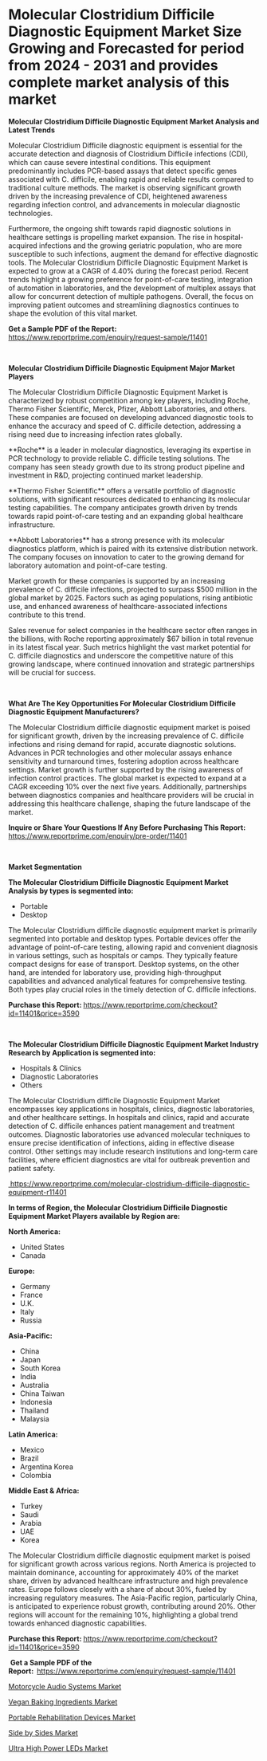 <p><h1>Molecular Clostridium Difficile Diagnostic Equipment Market Size Growing and Forecasted for period from 2024 - 2031 and provides complete market analysis of this market</h1></p><p><strong>Molecular Clostridium Difficile Diagnostic Equipment Market Analysis and Latest Trends</strong></p>
<p><p>Molecular Clostridium Difficile diagnostic equipment is essential for the accurate detection and diagnosis of Clostridium Difficile infections (CDI), which can cause severe intestinal conditions. This equipment predominantly includes PCR-based assays that detect specific genes associated with C. difficile, enabling rapid and reliable results compared to traditional culture methods. The market is observing significant growth driven by the increasing prevalence of CDI, heightened awareness regarding infection control, and advancements in molecular diagnostic technologies.</p><p>Furthermore, the ongoing shift towards rapid diagnostic solutions in healthcare settings is propelling market expansion. The rise in hospital-acquired infections and the growing geriatric population, who are more susceptible to such infections, augment the demand for effective diagnostic tools. The Molecular Clostridium Difficile Diagnostic Equipment Market is expected to grow at a CAGR of 4.40% during the forecast period. Recent trends highlight a growing preference for point-of-care testing, integration of automation in laboratories, and the development of multiplex assays that allow for concurrent detection of multiple pathogens. Overall, the focus on improving patient outcomes and streamlining diagnostics continues to shape the evolution of this vital market.</p></p>
<p><strong>Get a Sample PDF of the Report:&nbsp;</strong> <a href="https://www.reportprime.com/enquiry/request-sample/11401">https://www.reportprime.com/enquiry/request-sample/11401</a></p>
<p>&nbsp;</p>
<p><strong>Molecular Clostridium Difficile Diagnostic Equipment Major Market Players</strong></p>
<p><p>The Molecular Clostridium Difficile Diagnostic Equipment Market is characterized by robust competition among key players, including Roche, Thermo Fisher Scientific, Merck, Pfizer, Abbott Laboratories, and others. These companies are focused on developing advanced diagnostic tools to enhance the accuracy and speed of C. difficile detection, addressing a rising need due to increasing infection rates globally.</p><p>**Roche** is a leader in molecular diagnostics, leveraging its expertise in PCR technology to provide reliable C. difficile testing solutions. The company has seen steady growth due to its strong product pipeline and investment in R&D, projecting continued market leadership.</p><p>**Thermo Fisher Scientific** offers a versatile portfolio of diagnostic solutions, with significant resources dedicated to enhancing its molecular testing capabilities. The company anticipates growth driven by trends towards rapid point-of-care testing and an expanding global healthcare infrastructure.</p><p>**Abbott Laboratories** has a strong presence with its molecular diagnostics platform, which is paired with its extensive distribution network. The company focuses on innovation to cater to the growing demand for laboratory automation and point-of-care testing.</p><p>Market growth for these companies is supported by an increasing prevalence of C. difficile infections, projected to surpass $500 million in the global market by 2025. Factors such as aging populations, rising antibiotic use, and enhanced awareness of healthcare-associated infections contribute to this trend.</p><p>Sales revenue for select companies in the healthcare sector often ranges in the billions, with Roche reporting approximately $67 billion in total revenue in its latest fiscal year. Such metrics highlight the vast market potential for C. difficile diagnostics and underscore the competitive nature of this growing landscape, where continued innovation and strategic partnerships will be crucial for success.</p></p>
<p>&nbsp;</p>
<p><strong>What Are The Key Opportunities For Molecular Clostridium Difficile Diagnostic Equipment Manufacturers?</strong></p>
<p><p>The Molecular Clostridium difficile diagnostic equipment market is poised for significant growth, driven by the increasing prevalence of C. difficile infections and rising demand for rapid, accurate diagnostic solutions. Advances in PCR technologies and other molecular assays enhance sensitivity and turnaround times, fostering adoption across healthcare settings. Market growth is further supported by the rising awareness of infection control practices. The global market is expected to expand at a CAGR exceeding 10% over the next five years. Additionally, partnerships between diagnostics companies and healthcare providers will be crucial in addressing this healthcare challenge, shaping the future landscape of the market.</p></p>
<p><strong>Inquire or Share Your Questions If Any Before Purchasing This Report:</strong> <a href="https://www.reportprime.com/enquiry/pre-order/11401">https://www.reportprime.com/enquiry/pre-order/11401</a></p>
<p>&nbsp;</p>
<p><strong>Market Segmentation</strong></p>
<p><strong>The Molecular Clostridium Difficile Diagnostic Equipment Market Analysis by types is segmented into:</strong></p>
<p><ul><li>Portable</li><li>Desktop</li></ul></p>
<p><p>The Molecular Clostridium difficile diagnostic equipment market is primarily segmented into portable and desktop types. Portable devices offer the advantage of point-of-care testing, allowing rapid and convenient diagnosis in various settings, such as hospitals or camps. They typically feature compact designs for ease of transport. Desktop systems, on the other hand, are intended for laboratory use, providing high-throughput capabilities and advanced analytical features for comprehensive testing. Both types play crucial roles in the timely detection of C. difficile infections.</p></p>
<p><strong>Purchase this Report:&nbsp;</strong><a href="https://www.reportprime.com/checkout?id=11401&price=3590">https://www.reportprime.com/checkout?id=11401&price=3590</a></p>
<p>&nbsp;</p>
<p><strong>The Molecular Clostridium Difficile Diagnostic Equipment Market Industry Research by Application is segmented into:</strong></p>
<p><ul><li>Hospitals & Clinics</li><li>Diagnostic Laboratories</li><li>Others</li></ul></p>
<p><p>The Molecular Clostridium difficile Diagnostic Equipment Market encompasses key applications in hospitals, clinics, diagnostic laboratories, and other healthcare settings. In hospitals and clinics, rapid and accurate detection of C. difficile enhances patient management and treatment outcomes. Diagnostic laboratories use advanced molecular techniques to ensure precise identification of infections, aiding in effective disease control. Other settings may include research institutions and long-term care facilities, where efficient diagnostics are vital for outbreak prevention and patient safety.</p></p>
<p><a href="https://www.reportprime.com/molecular-clostridium-difficile-diagnostic-equipment-r11401">&nbsp;https://www.reportprime.com/molecular-clostridium-difficile-diagnostic-equipment-r11401</a></p>
<p><strong>In terms of Region, the Molecular Clostridium Difficile Diagnostic Equipment Market Players available by Region are:</strong></p>
<p>
    <p> <strong> North America: </strong>
        <ul>
            <li>United States</li>
            <li>Canada</li>
        </ul>
        </p> 
    <p> <strong> Europe: </strong>
        <ul>
            <li>Germany</li>
            <li>France</li>
            <li>U.K.</li>
            <li>Italy</li>
            <li>Russia</li>
        </ul>
        </p> 
    <p> <strong> Asia-Pacific: </strong>
        <ul>
            <li>China</li>
            <li>Japan</li>
            <li>South Korea</li>
            <li>India</li>
            <li>Australia</li>
            <li>China Taiwan</li>
            <li>Indonesia</li>
            <li>Thailand</li>
            <li>Malaysia</li>
        </ul>
        </p> 
    <p> <strong> Latin America: </strong>
        <ul>
            <li>Mexico</li>
            <li>Brazil</li>
            <li>Argentina Korea</li>
            <li>Colombia</li>
        </ul>
        </p> 
    <p> <strong> Middle East & Africa: </strong>
        <ul>
            <li>Turkey</li>
            <li>Saudi</li>
            <li>Arabia</li>
            <li>UAE</li>
            <li>Korea</li>
        </ul>
    </p>
    </p>
<p><p>The Molecular Clostridium difficile diagnostic equipment market is poised for significant growth across various regions. North America is projected to maintain dominance, accounting for approximately 40% of the market share, driven by advanced healthcare infrastructure and high prevalence rates. Europe follows closely with a share of about 30%, fueled by increasing regulatory measures. The Asia-Pacific region, particularly China, is anticipated to experience robust growth, contributing around 20%. Other regions will account for the remaining 10%, highlighting a global trend towards enhanced diagnostic capabilities.</p></p>
<p><strong>Purchase this Report: </strong><a href="https://www.reportprime.com/checkout?id=11401&price=3590">https://www.reportprime.com/checkout?id=11401&price=3590</a></p>
<p>&nbsp;<strong>Get a Sample PDF of the Report:&nbsp;&nbsp;</strong><a href="https://www.reportprime.com/enquiry/request-sample/11401">https://www.reportprime.com/enquiry/request-sample/11401</a></p>
<p><strong></strong></p>
<p><p><a href="https://issuu.com/reportprime-2/docs/motorcycle-audio-systems-market-siz_b2d2b945894691">Motorcycle Audio Systems Market</a></p><p><a href="https://medium.com/@shubham99912151/what-is-vegan-baking-ingredients-market-985b733bc62d">Vegan Baking Ingredients Market</a></p><p><a href="https://github.com/JakirUddin651/Market-Research-Report-List-1/blob/main/portable-rehabilitation-devices-market.md">Portable Rehabilitation Devices Market</a></p><p><a href="https://issuu.com/reportprime-2/docs/side-by-sides-market-size-2030.pptx_f8fb07640d3738">Side by Sides Market</a></p><p><a href="https://github.com/ashepherd82/Market-Research-Report-List-6/blob/main/ultra-high-power-leds-market.md">Ultra High Power LEDs Market</a></p></p>